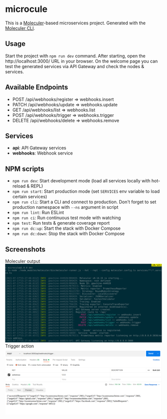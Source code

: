 # microcule
This is a [Moleculer](https://moleculer.services/)-based microservices project. Generated with the [Moleculer CLI](https://moleculer.services/docs/0.14/moleculer-cli.html).

## Usage
Start the project with `npm run dev` command. 
After starting, open the http://localhost:3000/ URL in your browser. 
On the welcome page you can test the generated services via API Gateway and check the nodes & services.

## Available Endpoints
- POST /api/webhooks/register => webhooks.insert
- PATCH /api/webhooks/update => webhooks.update
- GET /api/webhooks/list => webhooks.list
- POST /api/webhooks/trigger => webhooks.trigger
- DELETE /api/webhooks/delete => webhooks.remove

## Services
- **api**: API Gateway services
- **webhooks**: Webhook service 
## NPM scripts

- `npm run dev`: Start development mode (load all services locally with hot-reload & REPL)
- `npm run start`: Start production mode (set `SERVICES` env variable to load certain services)
- `npm run cli`: Start a CLI and connect to production. Don't forget to set production namespace with `--ns` argument in script
- `npm run lint`: Run ESLint
- `npm run ci`: Run continuous test mode with watching
- `npm test`: Run tests & generate coverage report
- `npm run dc:up`: Start the stack with Docker Compose
- `npm run dc:down`: Stop the stack with Docker Compose

## Screenshots
Moleculer output
![Output](static/moleculer_output.png)
Trigger action
![Trigger Action](static/postman.png)
